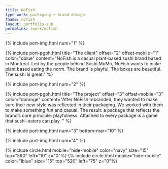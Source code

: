 ```yaml
---
title: NoFish
type-work: packaging + brand design
fname: nofish
layout: portfolio-sub
permalink: /work/nofish
---
```


{% include port-img.html num="1" %}

{% include port-pgph.html title="The client" offset="2" offset-mobile="1" color="dblue" content="NoFish is a casual plant-based sushi brand based in Montreal. Led by the people behind Sushi MoMo, NoFish wants to make plant based eating the norm. The brand is playful. The boxes are beautiful. The sushi is great." %}

{% include port-img.html num="2" %}

{% include port-pgph.html title="The project" offset="3" offset-mobile="3" color="dorange" content="After NoFish rebranded, they wanted to make sure their new style was reflected in their packaging. We worked with them to make something fun and casual. The result: a package that reflects the brand’s core principle: playfulness. Attached to every package is a game that sushi-eaters can play. " %}

{% include port-img.html num="3" bottom-mar="10" %}

{% include port-img.html num="4" %}

{% include circle.html mobile="hide-mobile" color="navy" size="15" top="590" left="10" z="0"%}
{% include circle.html mobile="hide-mobile" color="lblue" size="15" top="520" left="75" z="0"%}
